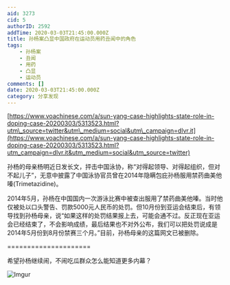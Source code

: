 ```yaml
---
aid: 3273
cid: 5
authorID: 2592
addTime: 2020-03-03T21:45:00.000Z
title: 孙杨案凸显中国政府在运动员用药丑闻中的角色
tags:
    - 孙杨案
    - 丑闻
    - 用药
    - 凸显
    - 运动员
comments: []
date: 2020-03-03T21:45:00.000Z
category: 分享发现
---
```


[https://www.voachinese.com/a/sun-yang-case-highlights-state-role-in-doping-case-20200303/5313523.html?utm\_source=twitter&utm\_medium=social&utm\_campaign=dlvr.it](https://www.voachinese.com/a/sun-yang-case-highlights-state-role-in-doping-case-20200303/5313523.html?utm_campaign=dlvr.it&utm_medium=social&utm_source=twitter)

孙杨的母亲杨明近日发长文，抨击中国泳协，称“对得起领导、对得起组织，但对不起儿子”，无意中披露了中国泳协官员曾在2014年隐瞒包庇孙杨服用禁药曲美他嗪(Trimetazidine)。

2014年5月，孙杨在中国国内一次游泳比赛中被查出服用了禁药曲美他嗪。当时他仅被处以口头警告、罚款5000元人民币的处罚。但10月份到亚运会结束后，有领导找到孙杨母亲，说“如果这样的处罚结果报上去，可能会通不过。反正现在亚运会已经结束了，不会影响成绩，最后结果也不对外公布，我们可以把处罚说成是2014年5月份到8月份禁赛三个月。”目前，孙杨母亲的这篇网文已被删除。

\=====================

希望孙杨继续闹，不闹吃瓜群众怎么能知道更多内幕？

![Imgur](https://i.imgur.com/FahucgU.jpg)
